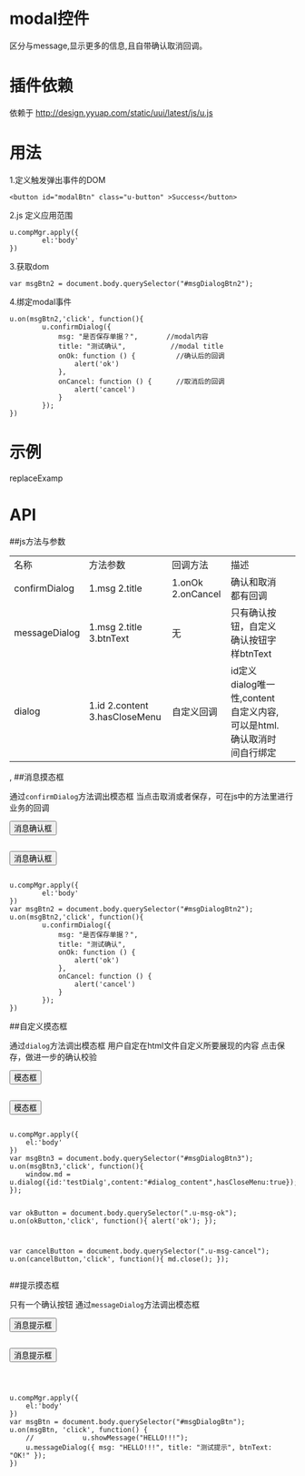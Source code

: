 # modal控件

区分与message,显示更多的信息,且自带确认取消回调。

# 插件依赖

依赖于 http://design.yyuap.com/static/uui/latest/js/u.js

# 用法

1.定义触发弹出事件的DOM

```
<button id="modalBtn" class="u-button" >Success</button>

```

2.js 定义应用范围

```
u.compMgr.apply({
        el:'body'
})

```

3.获取dom

```
var msgBtn2 = document.body.querySelector("#msgDialogBtn2");

```


4.绑定modal事件

```
u.on(msgBtn2,'click', function(){
        u.confirmDialog({
            msg: "是否保存单据？",       //modal内容
            title: "测试确认",           //modal title
            onOk: function () {          //确认后的回调
                alert('ok')
            },
            onCancel: function () {		 //取消后的回调
                alert('cancel')
            }
        });
})

```

# 示例

replaceExamp


# API

##js方法与参数
<table>
  <tbody>
  	  <tr>
	    <td>名称</td>
	    <td>方法参数</td>
	    <td>回调方法</td>
	    <td>描述</td>
	    <td></td>
	  </tr>
	  <tr>
	    <td>confirmDialog</td>
	    <td>1.msg  2.title</td>
	    <td>1.onOk 2.onCancel</td>
	    <td>确认和取消都有回调</td>
	    <td></td>
	  </tr>
	    <td>messageDialog</td>
	    <td>1.msg  2.title  3.btnText</td>
	    <td>无</td>
	    <td>只有确认按钮，自定义确认按钮字样btnText</td>
	    <td></td>
	  </tr>
	  <tr>
	    <td>dialog</td>
	    <td>1.id  2.content  3.hasCloseMenu </td>
	    <td>自定义回调</td>
	    <td>id定义dialog唯一性,content自定义内容,可以是html.确认取消时间自行绑定</td>
	    <td></td>
	  </tr>
	</tbody>
</table>


,
##消息摸态框

通过`confirmDialog`方法调出模态框
当点击取消或者保存，可在js中的方法里进行业务的回调 

<div class="example-content"><button id="msgDialogBtn2" class="u-button raised accent">消息确认框</button></div>



<script>
u.compMgr.apply({
        el:'body'
})
var msgBtn2 = document.body.querySelector("#msgDialogBtn2");
u.on(msgBtn2,'click', function(){
        u.confirmDialog({
            msg: "是否保存单据？",
            title: "测试确认",
            onOk: function () {
                alert('ok')
            },
            onCancel: function () {
                alert('cancel')
            }
        });
})
</script>

<div class="examples-code"><pre><code>
<button id="msgDialogBtn2" class="u-button raised accent">消息确认框</button></code></pre>
</div>


<div class="examples-code"><pre><code>
u.compMgr.apply({
        el:'body'
})
var msgBtn2 = document.body.querySelector("#msgDialogBtn2");
u.on(msgBtn2,'click', function(){
        u.confirmDialog({
            msg: "是否保存单据？",
            title: "测试确认",
            onOk: function () {
                alert('ok')
            },
            onCancel: function () {
                alert('cancel')
            }
        });
})</code></pre>
</div>



##自定义摸态框

通过`dialog`方法调出模态框
用户自定在html文件自定义所要展现的内容
点击保存，做进一步的确认校验

<div class="example-content"><button id="msgDialogBtn3" class="u-button raised accent">模态框</button>
<div id="dialog_content" style="display:none;">
	<div class="u-msg-title">
		<h4>单据名称</h4>
	</div>
	<div class="u-msg-content">
		<p>单据内容区</p>
	</div>
	<div class="u-msg-footer">
		<button class="u-msg-ok u-button">保存<span class="u-button-container"><span class="u-ripple"></span></span></button>
		<button class="u-msg-cancel u-button">取消<span class="u-button-container"><span class="u-ripple"></span></span></button>
	</div>
</div></div>



<script>
u.compMgr.apply({
    el:'body'
})
var msgBtn3 = document.body.querySelector("#msgDialogBtn3");
u.on(msgBtn3,'click', function(){
	window.md = u.dialog({id:'testDialg',content:"#dialog_content",hasCloseMenu:true});
});

var okButton = document.body.querySelector(".u-msg-ok");
u.on(okButton,'click', function(){
	alert('ok');
});

var cancelButton = document.body.querySelector(".u-msg-cancel");
u.on(cancelButton,'click', function(){
	md.close();
});
</script>

<div class="examples-code"><pre><code>
<button id="msgDialogBtn3" class="u-button raised accent">模态框</button>
<div id="dialog_content" style="display:none;">
	<div class="u-msg-title">
		<h4>单据名称</h4>
	</div>
	<div class="u-msg-content">
		<p>单据内容区</p>
	</div>
	<div class="u-msg-footer">
		<button class="u-msg-ok u-button">保存<span class="u-button-container"><span class="u-ripple"></span></span></button>
		<button class="u-msg-cancel u-button">取消<span class="u-button-container"><span class="u-ripple"></span></span></button>
	</div>
</div></code></pre>
</div>


<div class="examples-code"><pre><code>
u.compMgr.apply({
    el:'body'
})
var msgBtn3 = document.body.querySelector("#msgDialogBtn3");
u.on(msgBtn3,'click', function(){
	window.md = u.dialog({id:'testDialg',content:"#dialog_content",hasCloseMenu:true});
});

var okButton = document.body.querySelector(".u-msg-ok");
u.on(okButton,'click', function(){
	alert('ok');
});

var cancelButton = document.body.querySelector(".u-msg-cancel");
u.on(cancelButton,'click', function(){
	md.close();
});</code></pre>
</div>



##提示摸态框

只有一个确认按钮
通过`messageDialog`方法调出模态框


<div class="example-content"><button id="msgDialogBtn" class="u-button raised accent">消息提示框</button>

   </div>



<script>
u.compMgr.apply({
    el:'body'
})
var msgBtn = document.body.querySelector("#msgDialogBtn");
u.on(msgBtn, 'click', function() {
    //            u.showMessage("HELLO!!!");
    u.messageDialog({ msg: "HELLO!!!", title: "测试提示", btnText: "OK!" });
})

</script>

<div class="examples-code"><pre><code>
<button id="msgDialogBtn" class="u-button raised accent">消息提示框</button>

   </code></pre>
</div>


<div class="examples-code"><pre><code>
u.compMgr.apply({
    el:'body'
})
var msgBtn = document.body.querySelector("#msgDialogBtn");
u.on(msgBtn, 'click', function() {
    //            u.showMessage("HELLO!!!");
    u.messageDialog({ msg: "HELLO!!!", title: "测试提示", btnText: "OK!" });
})
</code></pre>
</div>

